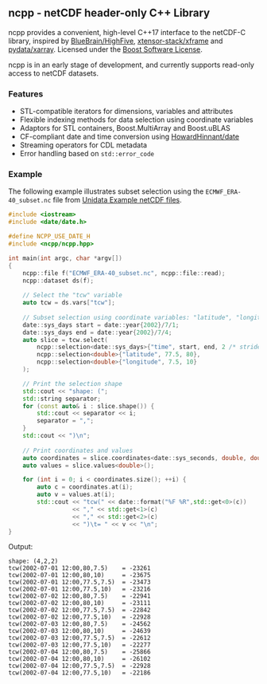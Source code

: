 <!--
  Copyright (c) 2020 John Buonagurio (jbuonagurio at exponent dot com)
  Distributed under the Boost Software License, Version 1.0.
  (See accompanying file LICENSE_1_0.txt or copy at
  https://www.boost.org/LICENSE_1_0.txt)
-->

## ncpp - netCDF header-only C++ Library

ncpp provides a convenient, high-level C++17 interface to the netCDF-C library, inspired by [BlueBrain/HighFive](https://github.com/BlueBrain/HighFive), [xtensor-stack/xframe](https://github.com/xtensor-stack/xframe) and [pydata/xarray](https://github.com/pydata/xarray). Licensed under the [Boost Software License](http://www.boost.org/LICENSE_1_0.txt).

ncpp is in an early stage of development, and currently supports read-only access to netCDF datasets.

### Features

* STL-compatible iterators for dimensions, variables and attributes
* Flexible indexing methods for data selection using coordinate variables
* Adaptors for STL containers, Boost.MultiArray and Boost.uBLAS
* CF-compliant date and time conversion using [HowardHinnant/date](https://github.com/HowardHinnant/date)
* Streaming operators for CDL metadata
* Error handling based on `std::error_code`

### Example

The following example illustrates subset selection using the `ECMWF_ERA-40_subset.nc` file from [Unidata Example netCDF files](https://www.unidata.ucar.edu/software/netcdf/examples/files.html).

```cpp
#include <iostream>
#include <date/date.h>

#define NCPP_USE_DATE_H
#include <ncpp/ncpp.hpp>

int main(int argc, char *argv[])
{
    ncpp::file f("ECMWF_ERA-40_subset.nc", ncpp::file::read);
    ncpp::dataset ds(f);
    
    // Select the "tcw" variable
    auto tcw = ds.vars["tcw"];
    
    // Subset selection using coordinate variables: "latitude", "longitude", "time"
    date::sys_days start = date::year{2002}/7/1;
    date::sys_days end = date::year{2002}/7/4;
    auto slice = tcw.select(
        ncpp::selection<date::sys_days>{"time", start, end, 2 /* stride */},
        ncpp::selection<double>{"latitude", 77.5, 80},
        ncpp::selection<double>{"longitude", 7.5, 10}
    );

    // Print the selection shape
    std::cout << "shape: (";
    std::string separator;
    for (const auto& i : slice.shape()) {
        std::cout << separator << i;
        separator = ",";
    }
    std::cout << ")\n";
    
    // Print coordinates and values
    auto coordinates = slice.coordinates<date::sys_seconds, double, double>();
    auto values = slice.values<double>();

    for (int i = 0; i < coordinates.size(); ++i) {
        auto c = coordinates.at(i);
        auto v = values.at(i);
        std::cout << "tcw(" << date::format("%F %R",std::get<0>(c))
                  << "," << std::get<1>(c)
                  << "," << std::get<2>(c)
                  << ")\t= " << v << "\n";
}

```

Output:

```
shape: (4,2,2)
tcw(2002-07-01 12:00,80,7.5)    = -23261
tcw(2002-07-01 12:00,80,10)     = -23675
tcw(2002-07-01 12:00,77.5,7.5)  = -23473
tcw(2002-07-01 12:00,77.5,10)   = -23216
tcw(2002-07-02 12:00,80,7.5)    = -22941
tcw(2002-07-02 12:00,80,10)     = -23111
tcw(2002-07-02 12:00,77.5,7.5)  = -22842
tcw(2002-07-02 12:00,77.5,10)   = -22928
tcw(2002-07-03 12:00,80,7.5)    = -24562
tcw(2002-07-03 12:00,80,10)     = -24639
tcw(2002-07-03 12:00,77.5,7.5)  = -22612
tcw(2002-07-03 12:00,77.5,10)   = -22277
tcw(2002-07-04 12:00,80,7.5)    = -25866
tcw(2002-07-04 12:00,80,10)     = -26102
tcw(2002-07-04 12:00,77.5,7.5)  = -22928
tcw(2002-07-04 12:00,77.5,10)   = -22186
```
